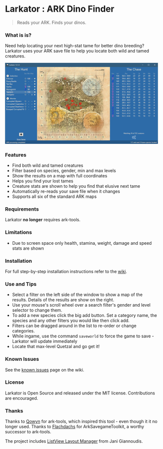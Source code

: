 # Larkator : ARK Dino Finder
> Reads your ARK. Finds your dinos.

### What is is?
Need help locating your next high-stat tame for better dino breeding?
Larkator uses your ARK save file to help you locate both wild and tamed creatures.

![Larkator Screenshot](Assets/screenshot.png)

### Features
 - Find both wild and tamed creatures
 - Filter based on species, gender, min and max levels
 - Show the results on a map with full coordinates
 - Helps you find your lost tames
 - Creature stats are shown to help you find that elusive next tame
 - Automatically re-reads your save file when it changes
 - Supports all six of the standard ARK maps

### Requirements
Larkator **no longer** requires ark-tools.

### Limitations
 - Due to screen space only health, stamina, weight, damage and speed stats are shown

### Installation
For full step-by-step installation instructions refer to the [wiki](https://github.com/coldino/Larkator/wiki/Installation).

### Use and Tips
 - Select a filter on the left side of the window to show a map of the results. Details of the results are show on the right.
 - Use your mouse's scroll wheel over a search filter's gender and level selector to change them.
 - To add a new species click the big add button. Set a category name, the species and any other filters you would like then click add.
 - Filters can be dragged around in the list to re-order or change categories.
 - While ingame, use the command `saveworld` to force the game to save - Larkator will update immediately
 - Locate that max-level Quetzal and go get it!

### Known Issues
See the [known issues](https://github.com/coldino/Larkator/wiki/Known-Issues) page on the wiki.

### License
Larkator is Open Source and released under the MIT license. Contributions are encouraged.

### Thanks
Thanks to [Qowyn](https://github.com/Qowyn) for ark-tools, which inspired this tool - even though it it no longer used.
Thanks to [Flachdachs](https://github.com/Flachdachs) for ArkSavegameToolkit, a worthy successor to ark-tools.

The project includes [ListView Layout Manager](https://www.codeproject.com/Articles/25058/ListView-Layout-Manager) from Jani Giannoudis.
